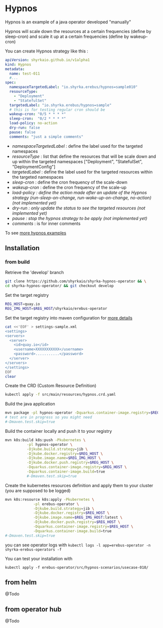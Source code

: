 # Hypnos

Hypnos is an example of a java operator developed "manually"

Hypnos will scale down the resources at a certain frequencies (define by sleep-cron) and scale it up at a certain frequencies (define by wakeup-cron)

You can create Hypnos strategy like this :

```yaml
apiVersion: shyrkaio.github.io/v1alpha1
kind: Hypnos
metadata:
  name: test-011
  #...
spec:
  namespaceTargetedLabel: "io.shyrka.erebus/hypnos=sample010"
  resourceType:
    - "Deployment"
    - "StatefulSet"
  targetedLabel: "io.shyrka.erebus/hypnos=sample"
  # this is for testing regular cron should be
  wakeup-cron: "0/5 * * * *"
  sleep-cron:  "0/2 * * * *"
  load-policy: no-action 
  dry-run: false 
  pause: false 
  comments: "just a simple comments"
```

- <i>namespaceTargetedLabel</i> : define the label used for the targeted namespaces
- <i>resourceType</i> : list that define the resources that will be scale down and up within the targeted namespaces ["Deployment", "StatefulSet", "DeploymentConfig"]
- <i>targetedLabel</i> : define the label used for the targeted resources within the targeted namespaces
- <i>sleep-cron</i> : define the cron frequency of the scale-down
- <i>wakeup-cron</i> : define the cron frequency of the scale-up
- _<i>load-policy</i> : define the action made after an update of the Hypnos strategy (run-sleep-on-change, run-wake-up-on-change, no-action) (not implemented yet)_
- _<i>dry-run</i> : only update the status to see the targeted resources (not implemented yet)_
- _<i>pause</i> : stop the hypnos strategy to be apply (not implemented yet)_
- <i>comments</i> : is for inner comments

To see [more hypnos examples](src/hypnos-scenarios/ReadMe.md)

## Installation

### from build

Retrieve the 'develop' branch
```bash
git clone https://github.com/shyrkaio/shyrka-hypnos-operator && \
cd shyrka-hypnos-operator/ && git checkout develop
```

Set the target registry
```bash
REG_HOST=quay.io
REG_IMG_HOST=$REG_HOST/shyrkaio/erebus-operator
```

Set the target registry into maven configuration for [more details](http://maven.apache.org/settings.html#)
```bash
cat <<'EOF' > settings-sample.xml
<settings>
<servers>
  <server>
    <id>quay.io</id>
    <username>XXXXXXXXXXX</username>
    <password>...........</password>
  </server>
</servers>
</settings>
EOF
clear
```

Create the CRD (Custom Resource Definition)

```bash
kubectl apply -f src/main/resources/hypnos.crd.yaml
```

Build the java application

```bash
mvn package -pl hypnos-operator -Dquarkus.container-image.registry=$REG_HOST 
# test are in progress so you might need
#-Dmaven.test.skip=true
```

Build the container locally and push it to your registry
```bash
mvn k8s:build k8s:push -Pkubernetes \
          -pl hypnos-operator \
          -Djkube.build.strategy=jib \
          -Djkube.docker.registry=$REG_HOST \
          -Djkube.image.name=$REG_IMG_HOST \
          -Djkube.docker.push.registry=$REG_HOST \
          -Dquarkus.container-image.registry=$REG_HOST \
          -Dquarkus.container-image.build=true  
          #-Dmaven.test.skip=true
```

Create the kubernetes resources definition and apply them to your cluster (you are supposed to be logged)

```bash
mvn k8s:resource k8s:apply -Pkubernetes \
             -pl erebus-operator \
             -Djkube.build.strategy=jib \
             -Djkube.docker.registry=$REG_HOST \
             -Djkube.image.name=$REG_IMG_HOST:latest \
             -Djkube.docker.push.registry=$REG_HOST \
             -Dquarkus.container-image.registry=$REG_HOST \
             -Dquarkus.container-image.build=true 
#-Dmaven.test.skip=true
```

you can see operator logs with `kubectl logs -l app=erebus-operator -n shyrka-erebus-operators -f`

You can test your installation with
```
kubectl apply -f erebus-operator/src/hypnos-scenarios/usecase-010/
```

## from helm
@Todo

## from operator hub
@Todo